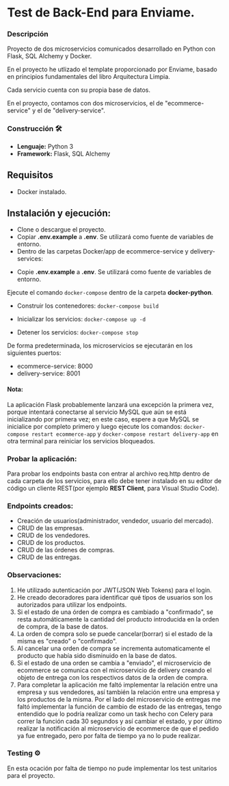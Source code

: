 # Test de Back-End para Enviame.

### Descripción

Proyecto de dos microservicios comunicados desarrollado en Python con Flask, SQL Alchemy y Docker.

En el proyecto he utlizado el template proporcionado por Enviame, basado en principios fundamentales del libro Arquitectura Limpia.

Cada servicio cuenta con su propia base de datos.

En el proyecto, contamos con dos microservicios, el de "ecommerce-service" y el de "delivery-service".

### Construcción 🛠️
* **Lenguaje:** Python 3
* **Framework:** Flask, SQL Alchemy

## Requisitos
- Docker instalado.

## Instalación y ejecución:

- Clone o descargue el proyecto.
- Copiar **.env.example** a **.env**. Se utilizará como fuente de variables de entorno.
- Dentro de las carpetas Docker/app de ecommerce-service y delivery-services:
* Copie **.env.example** a **.env**. Se utilizará como fuente de variables de entorno.

Ejecute el comando ```docker-compose``` dentro de la carpeta **docker-python**.

* Construir los contenedores: ```docker-compose build```

* Inicializar los servicios: ```docker-compose up -d```

* Detener los servicios: ```docker-compose stop```

De forma predeterminada, los microservicios se ejecutarán en los siguientes puertos:
- ecommerce-service: 8000
- delivery-service: 8001

#### Nota:
La aplicación Flask probablemente lanzará una excepción la primera vez, porque intentará conectarse al servicio MySQL que aún se está inicializando por primera vez; en este caso, espere a que MySQL se inicialice por completo primero y luego ejecute los comandos: 
`docker-compose restart ecommerce-app` y `docker-compose restart delivery-app` en otra terminal para reiniciar los servicios bloqueados.

### Probar la aplicación:
Para probar los endpoints basta con entrar al archivo req.http dentro de cada carpeta de los servicios, para ello debe tener instalado en su editor de código un cliente REST(por ejemplo **REST Client**, para Visual Studio Code).

### Endpoints creados:
- Creación de usuarios(administrador, vendedor, usuario del mercado).
- CRUD de las empresas.
- CRUD de los vendedores.
- CRUD de los productos.
- CRUD de las órdenes de compras.
- CRUD de las entregas.

### Observaciones:
1. He utilizado autenticación por JWT(JSON Web Tokens) para el login. 
2. He creado decoradores para identificar qué tipos de usuarios son los autorizados para utilizar los endpoints.
3. Si el estado de una órden de compra es cambiado a "confirmado", se resta automáticamente la cantidad del producto introducida en la orden de compra, de la base de datos.
4. La orden de compra solo se puede cancelar(borrar) si el estado de la misma es "creado" o "confirmado".
5. Al cancelar una orden de compra se incrementa automaticamente el producto que había sido disminuido en la base de datos.
6. Si el estado de una orden se cambia a "enviado", el microservicio de ecommerce se comunica con el microservicio de delivery creando el objeto de entrega con los respectivos datos de la orden de compra.
4. Para completar la aplicación me faltó implementar la relación entre una empresa y sus vendedores, así también la relación entre una empresa y los productos de la misma. Por el lado del microservicio de entregas me faltó implementar la función de cambio de estado de las entregas, tengo entendido que lo podría realizar como un task hecho con Celery para correr la función cada 30 segundos y así cambiar el estado, y por último realizar la notificación al microservicio de ecommerce de que el pedido ya fue entregado, pero por falta de tiempo ya no lo pude realizar.

### Testing ⚙️
En esta ocación por falta de tiempo no pude implementar los test unitarios para el proyecto.
